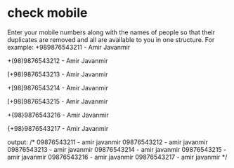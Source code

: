 # check mobile
Enter your mobile numbers along with the names of people so that their duplicates are removed and all are available to you in one structure.
For example:
+989876543211 - Amir Javanmir

+(98)9876543212 - Amir Javanmir

(+98)9876543213 - Amir Javanmir

+[98]9876543214 - Amir Javanmir

[+98]9876543215 - Amir Javanmir

+{98}9876543216 - Amir Javanmir

{+98}9876543217 - Amir Javanmir


output:
/*
09876543211 - amir javanmir
09876543212 - amir javanmir
09876543213 - amir javanmir
09876543214 - amir javanmir
09876543215 - amir javanmir
09876543216 - amir javanmir
09876543217 - amir javanmir
*/
